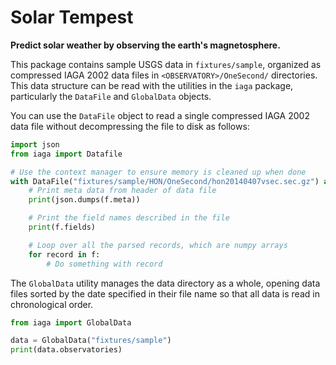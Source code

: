 # Solar Tempest

**Predict solar weather by observing the earth's magnetosphere.**

This package contains sample USGS data in `fixtures/sample`, organized as compressed IAGA 2002 data files in `<OBSERVATORY>/OneSecond/` directories. This data structure can be read with the utilities in the `iaga` package, particularly the `DataFile` and `GlobalData` objects.

You can use the `DataFile` object to read a single compressed IAGA 2002 data file without decompressing the file to disk as follows:

```python
import json
from iaga import Datafile

# Use the context manager to ensure memory is cleaned up when done
with DataFile("fixtures/sample/HON/OneSecond/hon20140407vsec.sec.gz") as f:
    # Print meta data from header of data file
    print(json.dumps(f.meta))

    # Print the field names described in the file
    print(f.fields)

    # Loop over all the parsed records, which are numpy arrays
    for record in f:
        # Do something with record
```

The `GlobalData` utility manages the data directory as a whole, opening data files sorted by the date specified in their file name so that all data is read in chronological order.

```python
from iaga import GlobalData

data = GlobalData("fixtures/sample")
print(data.observatories)
```
